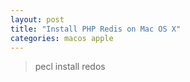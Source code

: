 ```yaml
---
layout: post
title: "Install PHP Redis on Mac OS X"
categories: macos apple
---
```


> pecl install redos